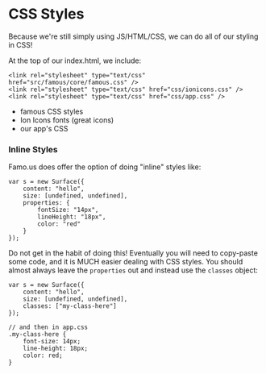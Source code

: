 # CSS Styles



Because we're still simply using JS/HTML/CSS, we can do all of our styling in CSS!

At the top of our index.html, we include:

    <link rel="stylesheet" type="text/css" href="src/famous/core/famous.css" />
    <link rel="stylesheet" type="text/css" href="css/ionicons.css" />
    <link rel="stylesheet" type="text/css" href="css/app.css" />

- famous CSS styles
- Ion Icons fonts (great icons)
- our app's CSS

### Inline Styles

Famo.us does offer the option of doing "inline" styles like:

    var s = new Surface({
        content: "hello",
        size: [undefined, undefined],
        properties: {
            fontSize: "14px",
            lineHeight: "18px",
            color: "red"
        }
    });

Do not get in the habit of doing this! Eventually you will need to copy-paste some code, and it is MUCH easier dealing with CSS styles. You should almost always leave the `properties` out and instead use the `classes` object:

    var s = new Surface({
        content: "hello",
        size: [undefined, undefined],
        classes: ["my-class-here"]
    });

    // and then in app.css
    .my-class-here {
        font-size: 14px;
        line-height: 18px;
        color: red;
    }

